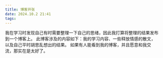 ```yaml
---
title: 博客开张
date: 2024.10.2 21:41
tags:
---
```

我在学习时发现自己有时需要整理一下自己的思绪，因此我打算将整理的结果发布到一个博客上。
此博客涉及的内容如下：我的学习内容、一些释放情感的散文，以及自己平时胡思乱想出的结果。
如果有人能看到我的博客，并且愿意和我交流，那实在是太好了。
